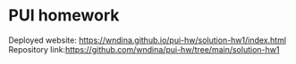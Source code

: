 # PUI homework

Deployed website: https://wndina.github.io/pui-hw/solution-hw1/index.html
Repository link:https://github.com/wndina/pui-hw/tree/main/solution-hw1

